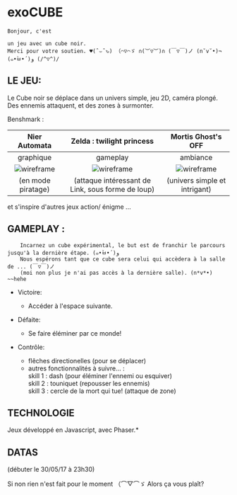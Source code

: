 # exoCUBE

    Bonjour, c'est     

    un jeu avec un cube noir.
    Merci pour votre soutien. ♥(ˆ⌣ˆԅ) （⌒▽⌒ゞ ∩(︶▽︶)∩ (￣▽￣)ノ (n˘v˘•)¬ (๑•̀ㅂ•́)و (/^▽^)/


## LE JEU:

   Le Cube noir se déplace dans un univers simple, jeu 2D, caméra plongé. Des ennemis attaquent, et des zones à surmonter.
 
 Benshmark :
 
| Nier Automata | Zelda : twilight princess | Mortis Ghost's OFF |
|:-------------:|:-------------:|:--------:|
|  graphique | gameplay | ambiance |
| ![wireframe](https://preview.ibb.co/mdfm3F/Sans_titre20170529103047.png "wireframe 1")      |   ![wireframe](https://preview.ibb.co/gR8M3F/84_Zelda_Twilightprincessscreenshot006_1256563228.jpg "wireframe 1")    | ![wireframe](https://preview.ibb.co/hQatiF/2d1nvyh.png "wireframe 1") |
|  (en mode piratage) | (attaque intéressant de Link, sous forme de loup) | (univers simple et intrigant) |

et s'inspire d'autres jeux action/ énigme ...  

## GAMEPLAY :
    
        Incarnez un cube expérimental, le but est de franchir le parcours jusqu'à la dernière étape. (๑•̀ㅂ•́)و 
        Nous espérons tant que ce cube sera celui qui accèdera à la salle de ... (￣▽￣)ノ
        (moi non plus je n'ai pas accès à la dernière salle). (n*v*•) ~~hehe

* Victoire:<br/>
  * Accéder à l'espace suivante.
* Défaite:<br/>
  * Se faire éléminer par ce monde!
    
* Contrôle:<br/>
  * flêches directionelles (pour se déplacer)<br/>
  * autres fonctionnalités à suivre... :<br/>
    skill 1 : dash (pour éléminer l'ennemi ou esquiver)<br/>
    skill 2 : touniquet (repousser les ennemis)<br/>
    skill 3 : cercle de la mort qui tue! (attaque de zone)
   
## TECHNOLOGIE
  
Jeux développé en Javascript, avec Phaser.*

## DATAS 
(débuter le 30/05/17 à 23h30)

Si non rien n'est fait pour le moment （⌒▽⌒ゞ 
Alors ça vous plaît?
